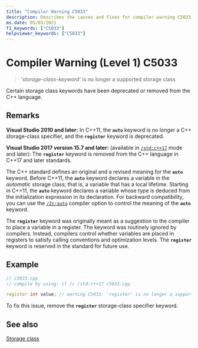 ```yaml
---
title: "Compiler Warning C5033"
description: Describes the causes and fixes for compiler warning C5033.
ms.date: 05/03/2021
f1_keywords: ["C5033"]
helpviewer_keywords: ["C5033"]
---
```

# Compiler Warning (Level 1) C5033

> '*storage-class-keyword*' is no longer a supported storage class

Certain storage class keywords have been deprecated or removed from the C++ language.

## Remarks

**Visual Studio 2010 and later:** In C++11, the **`auto`** keyword is no longer a C++ storage-class specifier, and the **`register`** keyword is deprecated.

**Visual Studio 2017 version 15.7 and later:** (available in [`/std:c++17`](../../build/reference/std-specify-language-standard-version.md) mode and later): The **`register`** keyword is removed from the C++ language in C++17 and later standards.

The C++ standard defines an original and a revised meaning for the **`auto`** keyword. Before C++11, the **`auto`** keyword declares a variable in the *automatic* storage class; that is, a variable that has a local lifetime. Starting in C++11, the **`auto`** keyword declares a variable whose type is deduced from the initialization expression in its declaration. For backward compatibility, you can use the [`/Zc:auto`](../../build/reference/zc-auto-deduce-variable-type.md) compiler option to control the meaning of the **`auto`** keyword.

The **`register`** keyword was originally meant as a suggestion to the compiler to place a variable in a register. The keyword was routinely ignored by compilers. Instead, compilers control whether variables are placed in registers to satisfy calling conventions and optimization levels. The **`register`** keyword is reserved in the standard for future use.

## Example

```cpp
// c5033.cpp
// compile by using: cl /c /std:c++17 c5033.cpp

register int value; // warning C5033: 'register' is no longer a supported storage class
```

To fix this issue, remove the **`register`** storage-class specifier keyword.

## See also

[Storage class](../../cpp/storage-classes-cpp.md)
